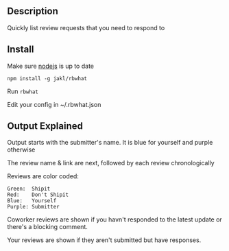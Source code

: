 Description
-----------

Quickly list review requests that you need to respond to


Install
-------

Make sure [nodejs](http://nodejs.org) is up to date

`npm install -g jakl/rbwhat`

Run `rbwhat`

Edit your config in ~/.rbwhat.json


Output Explained
----------------

Output starts with the submitter's name. It is blue for yourself and purple otherwise

The review name & link are next, followed by each review chronologically

Reviews are color coded:

```
Green:  Shipit
Red:    Don't Shipit
Blue:   Yourself
Purple: Submitter
```

Coworker reviews are shown if you havn't responded to the latest update or there's a blocking comment.

Your reviews are shown if they aren't submitted but have responses.
